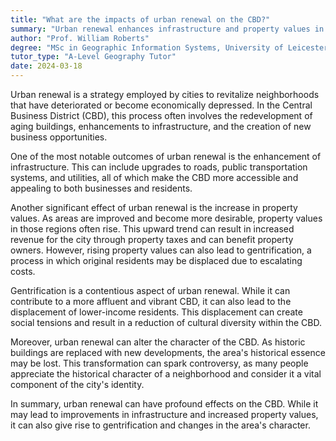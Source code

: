```yaml
---
title: "What are the impacts of urban renewal on the CBD?"
summary: "Urban renewal enhances infrastructure and property values in the Central Business District (CBD), but it may also result in gentrification, impacting the existing community dynamics."
author: "Prof. William Roberts"
degree: "MSc in Geographic Information Systems, University of Leicester"
tutor_type: "A-Level Geography Tutor"
date: 2024-03-18
---
```


Urban renewal is a strategy employed by cities to revitalize neighborhoods that have deteriorated or become economically depressed. In the Central Business District (CBD), this process often involves the redevelopment of aging buildings, enhancements to infrastructure, and the creation of new business opportunities. 

One of the most notable outcomes of urban renewal is the enhancement of infrastructure. This can include upgrades to roads, public transportation systems, and utilities, all of which make the CBD more accessible and appealing to both businesses and residents.

Another significant effect of urban renewal is the increase in property values. As areas are improved and become more desirable, property values in those regions often rise. This upward trend can result in increased revenue for the city through property taxes and can benefit property owners. However, rising property values can also lead to gentrification, a process in which original residents may be displaced due to escalating costs.

Gentrification is a contentious aspect of urban renewal. While it can contribute to a more affluent and vibrant CBD, it can also lead to the displacement of lower-income residents. This displacement can create social tensions and result in a reduction of cultural diversity within the CBD.

Moreover, urban renewal can alter the character of the CBD. As historic buildings are replaced with new developments, the area's historical essence may be lost. This transformation can spark controversy, as many people appreciate the historical character of a neighborhood and consider it a vital component of the city's identity.

In summary, urban renewal can have profound effects on the CBD. While it may lead to improvements in infrastructure and increased property values, it can also give rise to gentrification and changes in the area's character.
    